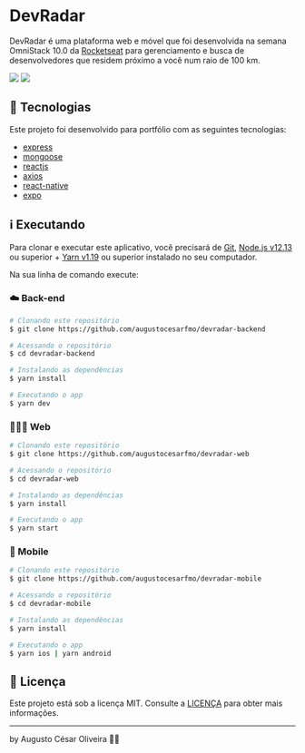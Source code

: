 # DevRadar

DevRadar é uma plataforma web e móvel que foi desenvolvida na semana OmniStack 10.0 da [Rocketseat](https://rocketseat.com.br/) para gerenciamento e busca de desenvolvedores que residem próximo a você num raio de 100 km.

![](https://imgur.com/IvXvKu4.png)
![](https://imgur.com/KIuGENa.png)

## 🚀 Tecnologias

Este projeto foi desenvolvido para portfólio com as seguintes tecnologias:

- [express](https://expressjs.com/)
- [mongoose](https://mongoosejs.com/)
- [reactjs](https://reactjs.org)
- [axios](https://github.com/axios/axios)
- [react-native](https://facebook.github.io/react-native/)
- [expo](https://expo.io)

## ℹ️ Executando

Para clonar e executar este aplicativo, você precisará de [Git](https://git-scm.com), [Node.js v12.13][nodejs] ou superior + [Yarn v1.19][yarn] ou superior instalado no seu computador.

Na sua linha de comando execute:

### ☁️ Back-end

```bash
# Clonando este repositório
$ git clone https://github.com/augustocesarfmo/devradar-backend

# Acessando o repositório
$ cd devradar-backend

# Instalando as dependências
$ yarn install

# Executando o app
$ yarn dev
```

### 👨🏻‍💻 Web

```bash
# Clonando este repositório
$ git clone https://github.com/augustocesarfmo/devradar-web

# Acessando o repositório
$ cd devradar-web

# Instalando as dependências
$ yarn install

# Executando o app
$ yarn start
```

### 📱 Mobile

```bash
# Clonando este repositório
$ git clone https://github.com/augustocesarfmo/devradar-mobile

# Acessando o repositório
$ cd devradar-mobile

# Instalando as dependências
$ yarn install

# Executando o app
$ yarn ios | yarn android
```

## 📝 Licença

Este projeto está sob a licença MIT. Consulte a [LICENÇA](https://github.com/augustocesarfmo/devradar/blob/main/LICENSE.md) para obter mais informações.

---

by Augusto César Oliveira 👐🏼

[nodejs]: https://nodejs.org/
[yarn]: https://yarnpkg.com/
[vc]: https://code.visualstudio.com/
